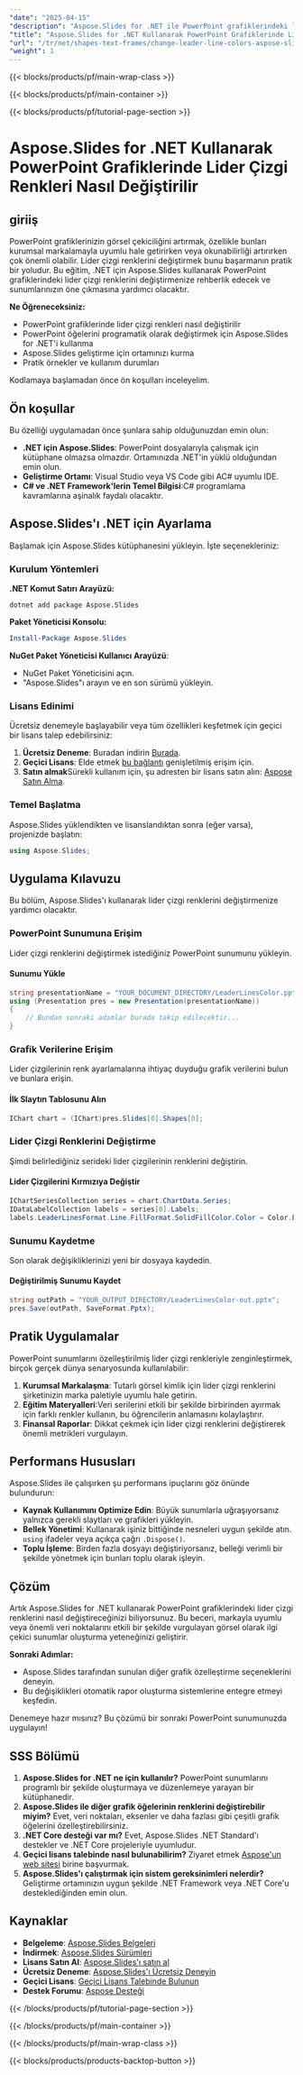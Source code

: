 ```yaml
---
"date": "2025-04-15"
"description": "Aspose.Slides for .NET ile PowerPoint grafiklerindeki lider çizgi renklerini nasıl değiştireceğinizi öğrenin. Sunumlarınızın görsel tutarlılığını ve okunabilirliğini artırın."
"title": "Aspose.Slides for .NET Kullanarak PowerPoint Grafiklerinde Lider Çizgi Renkleri Nasıl Değiştirilir"
"url": "/tr/net/shapes-text-frames/change-leader-line-colors-aspose-slides-net/"
"weight": 1
---
```


{{< blocks/products/pf/main-wrap-class >}}

{{< blocks/products/pf/main-container >}}

{{< blocks/products/pf/tutorial-page-section >}}
# Aspose.Slides for .NET Kullanarak PowerPoint Grafiklerinde Lider Çizgi Renkleri Nasıl Değiştirilir

## giriiş

PowerPoint grafiklerinizin görsel çekiciliğini artırmak, özellikle bunları kurumsal markalamayla uyumlu hale getirirken veya okunabilirliği artırırken çok önemli olabilir. Lider çizgi renklerini değiştirmek bunu başarmanın pratik bir yoludur. Bu eğitim, .NET için Aspose.Slides kullanarak PowerPoint grafiklerindeki lider çizgi renklerini değiştirmenize rehberlik edecek ve sunumlarınızın öne çıkmasına yardımcı olacaktır.

**Ne Öğreneceksiniz:**
- PowerPoint grafiklerinde lider çizgi renkleri nasıl değiştirilir
- PowerPoint öğelerini programatik olarak değiştirmek için Aspose.Slides for .NET'i kullanma
- Aspose.Slides geliştirme için ortamınızı kurma
- Pratik örnekler ve kullanım durumları

Kodlamaya başlamadan önce ön koşulları inceleyelim.

## Ön koşullar

Bu özelliği uygulamadan önce şunlara sahip olduğunuzdan emin olun:
- **.NET için Aspose.Slides**: PowerPoint dosyalarıyla çalışmak için kütüphane olmazsa olmazdır. Ortamınızda .NET'in yüklü olduğundan emin olun.
- **Geliştirme Ortamı**: Visual Studio veya VS Code gibi AC# uyumlu IDE.
- **C# ve .NET Framework'lerin Temel Bilgisi**:C# programlama kavramlarına aşinalık faydalı olacaktır.

## Aspose.Slides'ı .NET için Ayarlama

Başlamak için Aspose.Slides kütüphanesini yükleyin. İşte seçenekleriniz:

### Kurulum Yöntemleri

**.NET Komut Satırı Arayüzü:**
```shell
dotnet add package Aspose.Slides
```

**Paket Yöneticisi Konsolu:**
```powershell
Install-Package Aspose.Slides
```

**NuGet Paket Yöneticisi Kullanıcı Arayüzü**: 
- NuGet Paket Yöneticisini açın.
- "Aspose.Slides"ı arayın ve en son sürümü yükleyin.

### Lisans Edinimi

Ücretsiz denemeyle başlayabilir veya tüm özellikleri keşfetmek için geçici bir lisans talep edebilirsiniz:
1. **Ücretsiz Deneme**: Buradan indirin [Burada](https://releases.aspose.com/slides/net/).
2. **Geçici Lisans**: Elde etmek [bu bağlantı](https://purchase.aspose.com/temporary-license/) genişletilmiş erişim için.
3. **Satın almak**Sürekli kullanım için, şu adresten bir lisans satın alın: [Aspose Satın Alma](https://purchase.aspose.com/buy).

### Temel Başlatma

Aspose.Slides yüklendikten ve lisanslandıktan sonra (eğer varsa), projenizde başlatın:

```csharp
using Aspose.Slides;
```

## Uygulama Kılavuzu

Bu bölüm, Aspose.Slides'ı kullanarak lider çizgi renklerini değiştirmenize yardımcı olacaktır.

### PowerPoint Sunumuna Erişim

Lider çizgi renklerini değiştirmek istediğiniz PowerPoint sunumunu yükleyin.

#### Sunumu Yükle

```csharp
string presentationName = "YOUR_DOCUMENT_DIRECTORY/LeaderLinesColor.pptx";
using (Presentation pres = new Presentation(presentationName))
{
    // Bundan sonraki adımlar burada takip edilecektir...
}
```

### Grafik Verilerine Erişim

Lider çizgilerinin renk ayarlamalarına ihtiyaç duyduğu grafik verilerini bulun ve bunlara erişin.

#### İlk Slaytın Tablosunu Alın

```csharp
IChart chart = (IChart)pres.Slides[0].Shapes[0];
```

### Lider Çizgi Renklerini Değiştirme

Şimdi belirlediğiniz serideki lider çizgilerinin renklerini değiştirin.

#### Lider Çizgilerini Kırmızıya Değiştir

```csharp
IChartSeriesCollection series = chart.ChartData.Series;
IDataLabelCollection labels = series[0].Labels;
labels.LeaderLinesFormat.Line.FillFormat.SolidFillColor.Color = Color.FromArgb(255, 255, 0, 0);
```

### Sunumu Kaydetme

Son olarak değişikliklerinizi yeni bir dosyaya kaydedin.

#### Değiştirilmiş Sunumu Kaydet

```csharp
string outPath = "YOUR_OUTPUT_DIRECTORY/LeaderLinesColor-out.pptx";
pres.Save(outPath, SaveFormat.Pptx);
```

## Pratik Uygulamalar

PowerPoint sunumlarını özelleştirilmiş lider çizgi renkleriyle zenginleştirmek, birçok gerçek dünya senaryosunda kullanılabilir:
1. **Kurumsal Markalaşma**: Tutarlı görsel kimlik için lider çizgi renklerini şirketinizin marka paletiyle uyumlu hale getirin.
2. **Eğitim Materyalleri**:Veri serilerini etkili bir şekilde birbirinden ayırmak için farklı renkler kullanın, bu öğrencilerin anlamasını kolaylaştırır.
3. **Finansal Raporlar**: Dikkat çekmek için lider çizgi renklerini değiştirerek önemli metrikleri vurgulayın.

## Performans Hususları

Aspose.Slides ile çalışırken şu performans ipuçlarını göz önünde bulundurun:
- **Kaynak Kullanımını Optimize Edin**: Büyük sunumlarla uğraşıyorsanız yalnızca gerekli slaytları ve grafikleri yükleyin.
- **Bellek Yönetimi**: Kullanarak işiniz bittiğinde nesneleri uygun şekilde atın. `using` ifadeler veya açıkça çağrı `.Dispose()`.
- **Toplu İşleme**: Birden fazla dosyayı değiştiriyorsanız, belleği verimli bir şekilde yönetmek için bunları toplu olarak işleyin.

## Çözüm

Artık Aspose.Slides for .NET kullanarak PowerPoint grafiklerindeki lider çizgi renklerini nasıl değiştireceğinizi biliyorsunuz. Bu beceri, markayla uyumlu veya önemli veri noktalarını etkili bir şekilde vurgulayan görsel olarak ilgi çekici sunumlar oluşturma yeteneğinizi geliştirir. 

**Sonraki Adımlar:**
- Aspose.Slides tarafından sunulan diğer grafik özelleştirme seçeneklerini deneyin.
- Bu değişiklikleri otomatik rapor oluşturma sistemlerine entegre etmeyi keşfedin.

Denemeye hazır mısınız? Bu çözümü bir sonraki PowerPoint sunumunuzda uygulayın!

## SSS Bölümü

1. **Aspose.Slides for .NET ne için kullanılır?** 
   PowerPoint sunumlarını programlı bir şekilde oluşturmaya ve düzenlemeye yarayan bir kütüphanedir.
2. **Aspose.Slides ile diğer grafik öğelerinin renklerini değiştirebilir miyim?**
   Evet, veri noktaları, eksenler ve daha fazlası gibi çeşitli grafik öğelerini özelleştirebilirsiniz.
3. **.NET Core desteği var mı?**
   Evet, Aspose.Slides .NET Standard'ı destekler ve .NET Core projeleriyle uyumludur.
4. **Geçici lisans talebinde nasıl bulunabilirim?**
   Ziyaret etmek [Aspose'un web sitesi](https://purchase.aspose.com/temporary-license/) birine başvurmak.
5. **Aspose.Slides'ı çalıştırmak için sistem gereksinimleri nelerdir?**
   Geliştirme ortamınızın uygun şekilde .NET Framework veya .NET Core'u desteklediğinden emin olun.

## Kaynaklar
- **Belgeleme**: [Aspose.Slides Belgeleri](https://reference.aspose.com/slides/net/)
- **İndirmek**: [Aspose.Slides Sürümleri](https://releases.aspose.com/slides/net/)
- **Lisans Satın Al**: [Aspose.Slides'ı satın al](https://purchase.aspose.com/buy)
- **Ücretsiz Deneme**: [Aspose.Slides'ı Ücretsiz Deneyin](https://releases.aspose.com/slides/net/)
- **Geçici Lisans**: [Geçici Lisans Talebinde Bulunun](https://purchase.aspose.com/temporary-license/)
- **Destek Forumu**: [Aspose Desteği](https://forum.aspose.com/c/slides/11)

{{< /blocks/products/pf/tutorial-page-section >}}

{{< /blocks/products/pf/main-container >}}

{{< /blocks/products/pf/main-wrap-class >}}

{{< blocks/products/products-backtop-button >}}